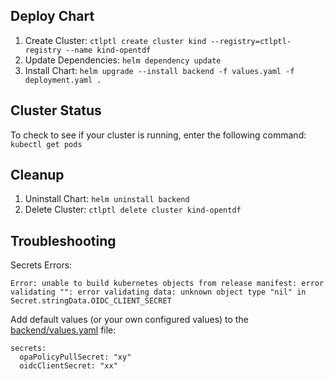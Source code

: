 
## Deploy Chart

1. Create Cluster: `ctlptl create cluster kind --registry=ctlptl-registry --name kind-opentdf`
2. Update Dependencies: `helm dependency update`
3. Install Chart: `helm upgrade --install backend -f values.yaml -f deployment.yaml .`

## Cluster Status 
  To check to see if your cluster is running, enter the following command:
  `kubectl get pods` 

## Cleanup

1. Uninstall Chart: `helm uninstall backend`
2. Delete Cluster: `ctlptl delete cluster kind-opentdf`

## Troubleshooting 
Secrets Errors:
```
Error: unable to build kubernetes objects from release manifest: error validating "": error validating data: unknown object type "nil" in Secret.stringData.OIDC_CLIENT_SECRET
```

Add default values (or your own configured values) to the [backend/values.yaml](https://github.com/opentdf/backend/blob/main/charts/backend/values.yaml#L42) file:
```
secrets:
  opaPolicyPullSecret: "xy"
  oidcClientSecret: "xx"
```
